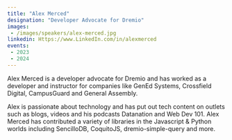 ```yaml
---
title: "Alex Merced"
designation: "Developer Advocate for Dremio"
images:
 - /images/speakers/alex-merced.jpg
linkedin: Https://www.LinkedIn.com/in/alexmerced
events:
 - 2023
 - 2024
---
```


Alex Merced is a developer advocate for Dremio and has worked as a developer and instructor for companies like GenEd Systems, Crossfield Digital, CampusGuard and General Assembly.
 
 Alex is passionate about technology and has put out tech content on outlets such as blogs, videos and his podcasts Datanation and Web Dev 101. Alex Merced has contributed a variety of libraries in the Javascript & Python worlds including SencilloDB, CoquitoJS, dremio-simple-query and more.